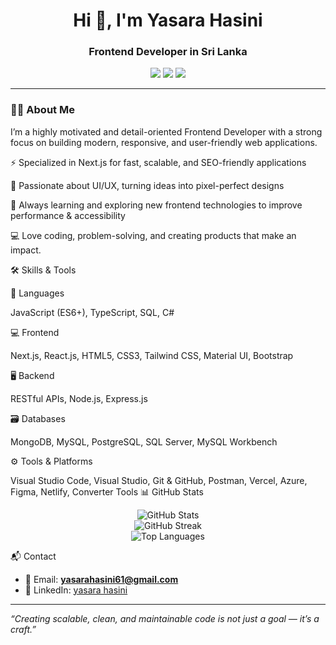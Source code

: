 <h1 align="center">Hi 👋, I'm Yasara Hasini</h1>
<h3 align="center">Frontend Developer  in Sri Lanka</h3>

<p align="center">
  <a href="mailto:yasarahasini61@gmail.com"><img src="https://img.shields.io/badge/email-yasarahasini61@gmail.com-red?style=flat-square&logo=gmail" /></a>
  <a href="https://www.linkedin.com/in/yasara-hasini-2375b42b9/" target="_blank"><img src="https://img.shields.io/badge/LinkedIn-Yasara%20Hasini-blue?style=flat-square&logo=linkedin" /></a>
  <a href="https://github.com/yasarahasini"><img src="https://img.shields.io/github/followers/yasarahasini?label=Follow&style=flat-square" /></a>
</p>

---

### 👩‍💻 About Me

I’m a highly motivated and detail-oriented Frontend Developer with a strong focus on building modern, responsive, and user-friendly web applications.

⚡ Specialized in Next.js for fast, scalable, and SEO-friendly applications

🎨 Passionate about UI/UX, turning ideas into pixel-perfect designs

🚀 Always learning and exploring new frontend technologies to improve performance & accessibility

💻 Love coding, problem-solving, and creating products that make an impact.

🛠️ Skills & Tools

🧠 Languages

JavaScript (ES6+), TypeScript, SQL, C#

💻 Frontend

Next.js, React.js, HTML5, CSS3, Tailwind CSS, Material UI, Bootstrap

🖥️ Backend

RESTful APIs, Node.js, Express.js

🗃️ Databases

MongoDB, MySQL, PostgreSQL, SQL Server, MySQL Workbench

⚙️ Tools & Platforms

Visual Studio Code, Visual Studio, Git & GitHub, Postman, Vercel, Azure, Figma, Netlify, Converter Tools
 📊 GitHub Stats

<p align="center">
  <img src="https://github-readme-stats.vercel.app/api?username=yasarahasini&show_icons=true&theme=default" alt="GitHub Stats" />
  <br/>
  <img src="https://github-readme-streak-stats.herokuapp.com/?user=yasarahasini&theme=default" alt="GitHub Streak" />
  <br/>
  <img src="https://github-readme-stats.vercel.app/api/top-langs/?username=yasarahasini&layout=compact&theme=default" alt="Top Languages" />
</p>


📬 Contact

- 📧 Email: **yasarahasini61@gmail.com**
- 💼 LinkedIn: [yasara hasini](https://www.linkedin.com/in/yasara-hasini-2375b42b9/)

---

_“Creating scalable, clean, and maintainable code is not just a goal — it’s a craft.”_
